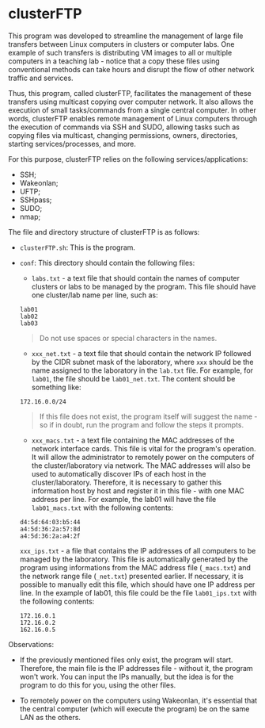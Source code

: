 # clusterFTP

This program was developed to streamline the management of large file transfers between Linux computers in clusters or computer labs. One example of such transfers is distributing VM images to all or multiple computers in a teaching lab - notice that a copy these files using conventional methods can take hours and disrupt the flow of other network traffic and services.

Thus, this program, called clusterFTP, facilitates the management of these transfers using multicast copying over computer network. It also allows the execution of small tasks/commands from a single central computer. In other words, clusterFTP enables remote management of Linux computers through the execution of commands via SSH and SUDO, allowing tasks such as copying files via multicast, changing permissions, owners, directories, starting services/processes, and more.

For this purpose, clusterFTP relies on the following services/applications:
* SSH;
* Wakeonlan;
* UFTP;
* SSHpass;
* SUDO;
* nmap;

The file and directory structure of clusterFTP is as follows:
* ``clusterFTP.sh``: This is the program.
* ``conf``: This directory should contain the following files:
    * ``labs.txt`` - a text file that should contain the names of computer clusters or labs to be managed by the program. This file should have one cluster/lab name per line, such as:

    ```console
    lab01
    lab02
    lab03
    ```
    > Do not use spaces or special characters in the names.

    * ``xxx_net.txt`` - a text file that should contain the network IP followed by the CIDR subnet mask of the laboratory, where ``xxx`` should be the name assigned to the laboratory in the ``lab.txt`` file. For example, for ``lab01``, the file should be ``lab01_net.txt``. The content should be something like:

    ```console
    172.16.0.0/24
    ```

    > If this file does not exist, the program itself will suggest the name - so if in doubt, run the program and follow the steps it prompts.


    *   ``xxx_macs.txt`` - a text file containing the MAC addresses of the network interface cards. This file is vital for the program's operation. It will allow the administrator to remotely power on the computers of the cluster/laboratory via network. The MAC addresses will also be used to automatically discover IPs of each host in the cluster/laboratory. Therefore, it is necessary to gather this information host by host and register it in this file - with one MAC address per line. For example, the lab01 will have the file ``lab01_macs.txt`` with the following contents:

    ```console
    d4:5d:64:03:b5:44
    a4:5d:36:2a:57:8d
    a4:5d:36:2a:a4:2f
    ```

    ``xxx_ips.txt`` - a file that contains the IP addresses of all computers to be managed by the laboratory. This file is automatically generated by the program using informations from the MAC address file (``_macs.txt``) and the network range file (``_net.txt``) presented earlier. If necessary, it is possible to manually edit this file, which should have one IP address per line. In the example of lab01, this file could be the file ``lab01_ips.txt`` with the following contents:

    ```console
    172.16.0.1
    172.16.0.2
    162.16.0.5
    ```

Observations:

* If the previously mentioned files only exist, the program will start. Therefore, the main file is the IP addresses file - without it, the program won't work. You can input the IPs manually, but the idea is for the program to do this for you, using the other files.

* To remotely power on the computers using Wakeonlan, it's essential that the central computer (which will execute the program) be on the same LAN as the others.
